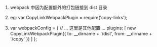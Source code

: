 1.  webpack 中因为配置额外的打包链接到 dist 目录
2.  eg:
    var CopyLinkWebpackPlugin = require('copy-links');

3.  var webpackConfig = {
        // ... 这里是其他配置 ...
        plugins: [
            new CopyLinkWebpackPlugin({
                 to: __dirname + '/dist',
                 from: __dirname + '/copy'
            })
        ]
    };
